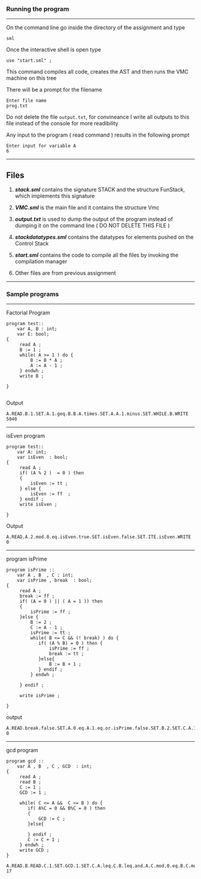 ### Running the program
---
On the command line go inside the directory of the assignment and type 
```
sml
```

Once the interactive shell is open type 

```
use "start.sml" ; 
```

This command compiles all code, creates the AST and then runs the VMC machine on this tree 

There will be a prompt for the filename 

```
Enter file name 
prog.txt
```

Do not delete the file ```output.txt```, for convineance I write all outputs to this file instead of the console for more readibility 

Any input to the program ( read command ) results in the following prompt 

```
Enter input for variable A
6
```

---

Files
---
1. ***stack.sml*** contains the signature STACK and the structure FunStack, which implements this signature 

2. ***VMC.sml*** is the main file and it contains the structure Vmc 

3. ***output.txt*** is used to dump the output of the program instead of dumping it on the command line ( DO NOT DELETE THIS FILE )

4. ***stackdatatypes.sml*** contains the datatypes for elements pushed on the Control Stack 

5. ***start.sml*** contains the code to compile all the files by invoking the compilation manager

6. Other files are from previous assignment 

---

### Sample programs 

--- 

Factorial Program 
```
program test::
    var A, B : int;
    var E: bool;
{
     read A ;
     B := 1 ;  
     while( A >= 1 ) do {
         B := B * A ; 
         A := A - 1 ; 
     } endwh ; 
     write B ; 

}
 
```

Output 

```
A.READ.B.1.SET.A.1.geq.B.B.A.times.SET.A.A.1.minus.SET.WHILE.B.WRITE
5040
```

---

isEven  program 

```
program test::
    var A: int;
    var isEven  : bool;
{
     read A ;
     if( (A % 2 )  = 0 ) then 
     {
         isEven := tt ; 
     } else {
         isEven := ff  ; 
     } endif ; 
     write isEven ; 

}
```
Output 
```
A.READ.A.2.mod.0.eq.isEven.true.SET.isEven.false.SET.ITE.isEven.WRITE
0
```

---

program isPrime 

```
program isPrime ::
    var A , B  , C : int;
    var isPrime , break  : bool;
{
     read A ;
     break := ff ; 
     if( (A = 0 ) || ( A = 1 )) then 
     {
         isPrime := ff ; 
     }else {
         B := 2 ; 
         C := A - 1 ; 
         isPrime := tt ; 
         while( B <= C && (! break) ) do {
            if( (A % B) = 0 ) then {
                isPrime := ff ; 
                break := tt ; 
            }else{
                B := B + 1 ; 
            } endif ; 
         } endwh ; 

     } endif ;

     write isPrime ;  

}
```

output
```
A.READ.break.false.SET.A.0.eq.A.1.eq.or.isPrime.false.SET.B.2.SET.C.A.1.minus.SET.isPrime.true.SET.B.C.leq.break.not.and.A.B.mod.0.eq.isPrime.false.SET.break.true.SET.B.B.1.plus.SET.ITE.WHILE.ITE.isPrime.WRITE
0
```

--- 

gcd program 

```
program gcd ::
    var A , B  , C , GCD  : int;
{
     read A ;
     read B ; 
     C := 1 ; 
     GCD := 1 ; 

     while( C <= A &&  C <= B ) do {
        if( A%C = 0 && B%C = 0 ) then 
        {
            GCD := C ; 
        }else{

        } endif ; 
        C := C + 1 ; 
     } endwh ; 
     write GCD ; 
}
```

```
A.READ.B.READ.C.1.SET.GCD.1.SET.C.A.leq.C.B.leq.and.A.C.mod.0.eq.B.C.mod.0.eq.and.GCD.C.SET..ITE.C.C.1.plus.SET.WHILE.GCD.WRITE
17
```
